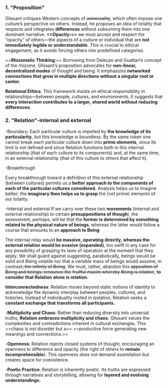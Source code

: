 ### 1. "Proposition"
Glissant critiques Western concepts of ~~universality~~, which often impose one culture’s perspective on others. Instead, he proposes an idea of totality that respects and integrates **differences** without subsuming them into one dominant narrative.
**==Opacity:==**
we must accept and respect the “opacity” of others—the aspects of a culture or individual that are **not immediately legible or understandable**. This is crucial to ethical engagement, as it avoids forcing others into predefined categories.

==**Rhizomatic Thinking**:==
Borrowing from Deleuze and Guattari’s concept of the rhizome, Glissant’s proposition advocates for **non-linear, decentralized modes** of thought and being. It emphasizes **networked connections that grow in multiple directions without a singular root or center.**

**Relational Ethics**: This framework insists on ethical responsibility in relationships—between people, cultures, and environments. It suggests that **every interaction contributes to a larger, shared world without reducing differences.**


### 2.  "Relation"-internal and external 

-Boundary:
Each particular culture is impelled by **the knowledge of its particularity**, but this knowledge is boundless. By the same token one cannot break each particular culture down into **prime elements**, since its limit is not defined and since Relation functions both in this internaI relationship (that of each culture to its components) and, at the same time, in an external relationship (that of this culture to others that affect it). 

-Breakthrough

Every breakthrough toward a definition of this external relationship (between cultures) permits us a **better approach to the components of each of the particular cultures considered.** Analysis helps us to imagine better; the **imaginary then helps us to grasp** the (not prime) elements of our totality.

-Internal and external
If we carry over these two **movements** (internaI and external relationship) to certain **presuppositions of though**t, the assessment, perhaps, will be that the **former is determined by something related to the physical nature of beings**, whereas the latter would follow a course that amounts to an **approach to Being**

The internaI relay would **be massive, operating directly, whereas the external relation would be evasive (expanded)**, too swift in any case for any possibility of grasping its laws of operation at the moment that they apply. 
We shall guard against suggesting, parabolically, beings would be solid and Being volatile nor that a variable mass of beings would assume, in contrast~~, the infinity of Being~~. We must, rather, abandon this ~~apposition of Being and beings: renounce the fruitful maxim whereby Being is relation~~, **to consider that Relation alone is relation.**

**Interconnectedness**: Relation moves beyond static notions of identity to acknowledge the dynamic interplay between peoples, cultures, and histories. Instead of individuality rooted in isolation, Relation seeks a **constant exchange that transforms all participants.**

-**Multiplicity and Chaos**: Rather than reducing diversity into universal truths, **Relation embraces multiplicity and chaos.** Glissant values the complexities and contradictions inherent in cultural exchanges. This ==chaos is not disorder but a== ==productive force generating new meanings and connections.==

-**Openness**: Relation rejects closed systems of thought, encouraging an openness to difference and opacity (the right of others to **remain incomprehensible**). This openness does not demand assimilation but creates space for coexistence.

-**Poetic Practice**: Relation is inherently poetic. Its truths are expressed through narratives and storytelling, allowing for **layered and evolving understandings.**